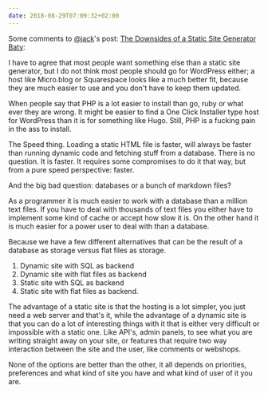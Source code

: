 ```yaml
---
date: 2018-08-29T07:09:32+02:00
---
```


Some comments to [@jack](https://micro.blog/jack)'s post: [The Downsides of a Static Site Generator Baty](https://jack.baty.net/2018/the-downsides-of-a-static-site-generator-drinking-caffeine/):

I have to agree that most people want something else than a static site generator, but I do not think most people should go for WordPress either; a host like Micro.blog or Squarespace looks like a much better fit, because they are much easier to use and you don't have to keep them updated. 

When people say that PHP is a lot easier to install than go, ruby or what ever they are wrong. It might be easier to find a One Click Installer type host for WordPress than it is for something like Hugo. Still, PHP is a fucking pain in the ass to install. 

The Speed thing. Loading a static HTML file is faster, will always be faster than running dynamic code and fetching stuff from a database. There is no question. It is faster. It requires some compromises to do it that way, but from a pure speed perspective: faster. 

And the big bad question: databases or a bunch of markdown files?

As a programmer it is much easier to work with a database than a million text files. If you have to deal with thousands of text files you either have to implement some kind of cache or accept how slow it is. On the other hand it is much easier for a power user to deal with than a database. 

Because we have a few different alternatives that can be the result of a database as storage versus flat files as storage. 

1. Dynamic site with SQL as backend
2. Dynamic site with flat files as backend
3. Static site with SQL as backend
4. Static site with flat files as backend. 

The advantage of a static site is that the hosting is a lot simpler, you just need a web server and that's it, while the advantage of a dynamic site is that you can do a lot of interesting things with it that is either very difficult or impossible with a static one. Like API's, admin panels, to see what you are writing straight away on your site, or features that require two way interaction between the site and the user, like comments or webshops. 

None of the options are better than the other, it all depends on priorities, preferences and what kind of site you have and what kind of user of it you are.
